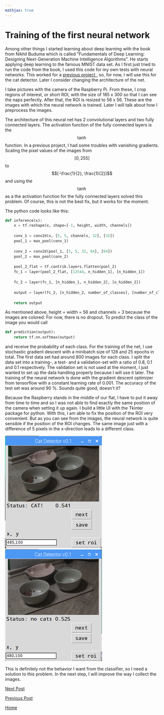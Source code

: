 ```yaml
---
mathjax: true
---
```



# Training of the first neural network

Among other things I started learning about deep learning with the book from Nikhil Buduma which is called "Fundamentals of Deep Learning: Designing Next-Generation Machine Intelligence Algorithms". He starts applying deep learning to the famous MNIST data set. As I first just tried to run the code from the book, I used this code for my own tests with neural networks. This worked for a [previous project ](https://felix-ha.github.io/2019/01/03/gopigo), so, for now, I will use this for the cat detector. Later I consider changing the architecture of the net. 

I take pictures with the camera of the Raspberry Pi. From these, I crop regions of interest, or short ROI, with the size of 185 x 300 so that I can see the naps perfectly. After that, the ROI is resized to 56 x 56. These are the images with which the neural network is trained. Later I will talk about how I preprocess the images. 

The architecture of this neural net has 2 convolutional layers and two fully connected layers. The activation function of the fully connected layers is the $$\operatorname{tanh}$$ function. In a previous project, I had some troubles with vanishing gradients. Scaling the pixel values of the images from $$[0, 255]$$ to $$[-\frac{1}{2}, \frac{1}{2}]$$ and using the $$\operatorname{tanh}$$ as a the activation function for the fully connected layers solved this problem. Of course, this is not the best fix, but it works for the moment. 

The python code looks like this:

```python
def inference(x):
    x = tf.reshape(x, shape=[-1, height, width, channels])

    conv_1 = conv2d(x, [5, 5, channels, 32], [32])
    pool_1 = max_pool(conv_1)

    conv_2 = conv2d(pool_1, [5, 5, 32, 64], [64])
    pool_2 = max_pool(conv_2)

    pool_2_flat = tf.contrib.layers.flatten(pool_2)
    fc_1 = layer(pool_2_flat, [12544, n_hidden_1], [n_hidden_1])

    fc_2 = layer(fc_1, [n_hidden_1, n_hidden_2], [n_hidden_2])

    output = layer(fc_2, [n_hidden_2, number_of_classes], [number_of_classes])

    return output
```

As mentioned above, height = width = 56 and  channels = 3 because the images are colored. For now, there is no dropout. To predict the class of the image you would call

```python
def prediction(output):
    return tf.nn.softmax(output)
```

and receive the probability of each class. For the training of the net, I use stochastic gradient descent with a minibatch size of 128 and 25 epochs in total. The first data set had around 800 images for each class. I split the data set into a training-, a test- and a validation-set with a ratio of 0.8, 0.1 and 0.1 respectively. The validation set is not used at the moment, I just wanted to set up the data handling properly because I will use it later. The training of the neural network is done with the gradient descent optimizer from tensorflow with a constant learning rate of 0.001. The accuracy of the test set was around 90 %. Sounds quite good, doesn't it?

Because the Raspberry stands in the middle of our flat, I have to put it away from time to time and so I was not able to find exactly the same position of the camera when setting it up again. I build a little UI with the Tkinter package for python. With this, I am able to fix the position of the ROI very convenient. But as you can see from the images, the neural network is quite sensible if the position of the ROI changes. The same image just with a difference of 5 pixels in the x-direction leads to a different class. 

![Figure 1](/images/cat.png) ![Figure 1](/images/no_cat.png)

This is definitely not the behavior I want from the classifier, so I need a solution to this problem. In the next step, I will improve the way I collect the images. 


[Next Post](https://felix-ha.github.io/2018/12/02/first_data_set)

[Previous Post](https://felix-ha.github.io/2018/11/30/introduction)

[Home](https://felix-ha.github.io)